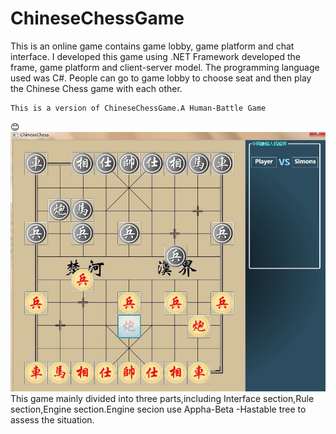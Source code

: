 # ChineseChessGame
This is an online game contains game lobby, game platform and chat interface. I developed this game using .NET Framework developed the frame, game platform and client-server model. The programming language used was C#. People can go to game lobby to choose seat and then play the Chinese Chess game with each other.

	This is a version of ChineseChessGame.A Human-Battle Game 
:blush:
![the picture of Game interface](Pic.jpg)
	This game mainly divided into three parts,including Interface section,Rule section,Engine section.Engine secion use Appha-Beta -Hastable tree to assess the situation.


